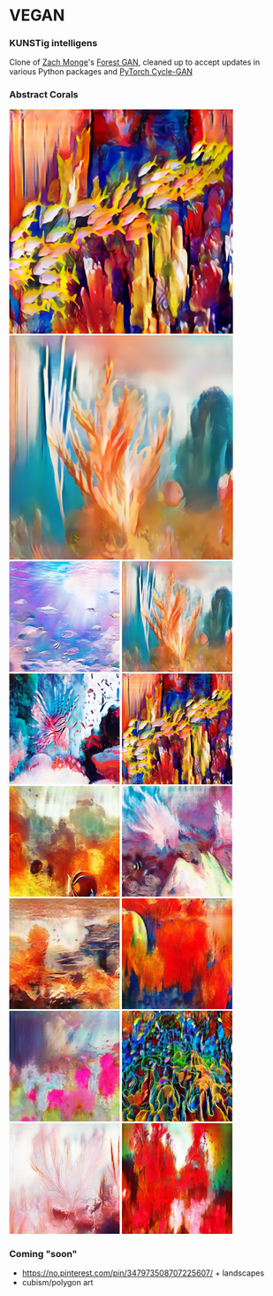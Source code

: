 # VEGAN
### KUNSTig intelligens

Clone of [Zach Monge](https://github.com/zachmonge)'s [Forest GAN](https://github.com/zachmonge/cyclegan_forest_abstract_art_Duke_zm), cleaned up to accept updates in various Python packages and [PyTorch Cycle-GAN](https://github.com/junyanz/pytorch-CycleGAN-and-pix2pix)

### Abstract Corals

<p float="left">
   <img src="github_example_images/48_4x.png" width="405" />
  <img src="github_example_images/22_4x.png" width="405" /> 
  <img src="github_example_images/14.png" width="200" />
  <img src="github_example_images/22.png" width="200" /> 
  <img src="github_example_images/27.png" width="200" />
  <img src="github_example_images/48.png" width="200" />
  <img src="github_example_images/61.png" width="200" />
  <img src="github_example_images/90.png" width="200" /> 
  <img src="github_example_images/94.png" width="200" />
  <img src="github_example_images/167.png" width="200" />
  <img src="github_example_images/184.png" width="200" />
  <img src="github_example_images/191.png" width="200" /> 
  <img src="github_example_images/257.png" width="200" />
  <img src="github_example_images/263.png" width="200" />
</p>


### Coming "soon"
* https://no.pinterest.com/pin/347973508707225607/ + landscapes
* cubism/polygon art
